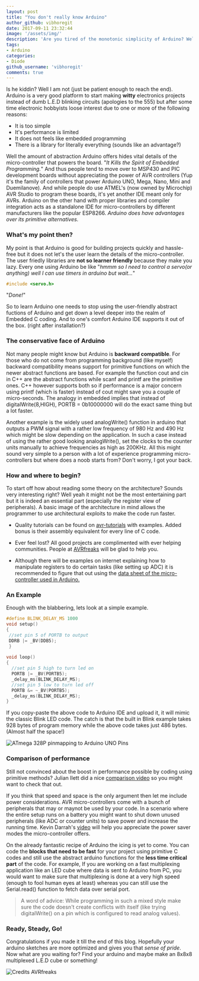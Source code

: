 ```yaml
---
layout: post
title: "You don't really know Arduino"
author_github: vibhoregit
date: 2017-09-11 23:32:44
image: '/assets/img/'
description: 'Are you tired of the monotonic simplicity of Arduino? Well this article might add an extra dimension for you to explore.'
tags:
- Arduino
categories:
- Diode
github_username: 'vibhoregit'
comments: true
---
```


Is he kiddin? Well I am not (just be patient enough to reach the end). Arduino is a very good platform to start making **witty** electronics projects instead of dumb L.E.D blinking circuits (apologies to the 555) but after some time electronic hobbyists loose interest due to one or more of the following reasons:
* It is too simple
* It's performance is limited
* It does not feels like embedded programming
* There is a library for literally everything (sounds like an advantage?)
  
Well the amount of abstraction Arduino offers hides vital details of the micro-controller that powers the board. "*It Kills the Spirit of Embedded Programming.*" And thus people tend to move over to MSP430 and PIC development boards without appreciating the power of AVR controllers (Yup it's the family of controllers that power Arduino UNO, Mega, Nano, Mini and Duemilanove). And while people do use ATMEL's (now owned by Microchip) AVR Studio to program these boards, it's yet another IDE meant only for AVRs. Arduino on the other hand with proper libraries and compiler integration acts as a standalone IDE for micro-controllers by different manufacturers like the popular ESP8266. *Arduino does have advantages over its primitive alternatives.*

### What's my point then?

My point is that Arduino is good for building projects quickly and hassle-free but it does not let's the user learn the details of the micro-controller. The user friedly libraries are __not so learner friendly__ because they make you lazy. Every one using Arduino be like "*hmmm so I need to control a servo(or anything) well I can use timers in arduino but wait...*"

```c
#include <servo.h> 
```
"*Done!*"

So to learn Arduino one needs to stop using the user-friendly abstract fuctions of Arduino and get down a level deeper into the realm of Embedded C coding. And to one's comfort Arduino IDE supports it out of the box. (right after installation?)

### The conservative face of Arduino

Not many people might know but Arduino is **backward compatible**. For those who do not come from programming background (like myself) backward compatibility means support for primitive functions on which the newer abstract functions are based. For example the function cout and cin in C++ are the abstract functions while scanf and printf are the primitive ones. C++ however supports both so if performance is a major concern using printf (which is faster) instead of cout might save you a couple of micro-seconds. The analogy in embedded implies that instead of digitalWrite(8,HIGH), PORTB = 0b10000000 will do the exact same thing but a lot faster. 
 
Another example is the widely used analogWrite() function in arduino that outputs a PWM signal with a rather low frequency of 980 Hz and 490 Hz which might be slow depending on the application. In such a case instead of using the rather good looking analogWrite(), set the clocks to the counter units manually to achieve frequencies as high as 200KHz. All this might sound very simple to a person with a lot of experience programming micro-controllers but where does a noob starts from? Don't worry, I got your back.

### How and where to begin?

To start off how about reading some theory on the architecture? Sounds very interesting right? Well yeah it might not be the most entertaining part but it is indeed an essential part (especially the register view of peripherals). A basic image of the architecture in mind allows the programmer to use architectural exploits to make the code run faster. 

* Quality tutorials can be found on [avr-tutorials](http://www.avr-tutorials.com/) with examples. Added bonus is their assembly equivalent for every line of C code.

* Ever feel lost? All good projects are complimented with ever helping communities. People at [AVRfreaks](http://www.avrfreaks.net/) will be glad to help you.

* Although there will be examples on internet explaining how to manipulate registers to do certain tasks (like setting up ADC) it is recommended to figure that out using the [data sheet of the micro-controller used in Arduino.](http://www.atmel.com/products/microcontrollers/avr/megaavr.aspx) 


### An Example
Enough with the blabbering, lets look at a simple example.

```c
#define BLINK_DELAY_MS 1000
void setup()
{
 //set pin 5 of PORTB to output
 DDRB |= _BV(DDB5);
 }
 
void loop()
{
  //set pin 5 high to turn led on
  PORTB |= _BV(PORTB5);
  _delay_ms(BLINK_DELAY_MS);
  //set pin 5 low to turn led off
  PORTB &= ~_BV(PORTB5);
  _delay_ms(BLINK_DELAY_MS);
}
```

If you copy-paste the above code to Arduino IDE and upload it, it will mimic the classic Blink LED  code. The catch is that the built in Blink example takes 928 bytes of program memory while the above code takes just 486 bytes. (Almost half the space!)

![ATmega 328P pinmapping to Arduino UNO Pins](https://i.stack.imgur.com/NxqQs.jpg)

### Comparison of performance

Still not convinced about the boost in performance possible by coding using primitive methods? Julian Ilett did a nice [comparison video](https://www.youtube.com/watch?v=U7I0GkwW1yE) so you might want to check that out. 

If you think that speed and space is the only argument then let me include power considerations. AVR micro-controllers come with a bunch of peripherals that may or maynot be used by your code. In a scenario where the entire setup runs on a battery you might want to shut down unused peripherals (like ADC or counter units) to save power and increase the running time. Kevin Darrah's [video](https://www.youtube.com/watch?v=urLSDi7SD8M) will help you appreciate the power saver modes the micro-controller offers.

On the already fantastic recipe of Arduino the icing is yet to come. You can code the __blocks that need to be fast__ for your project using primitive C codes and still use the abstract arduino functions for the __less time critical part__ of the code. For example, If you are working on a fast multiplexing application like an LED cube where data is sent to Arduino from PC, you would want to make sure that multiplexing is done at a very high speed (enough to fool human eyes at least) whereas you can still use the Serial.read() function to fetch data over serial port. 

>A word of advice: While programming in such a mixed style make sure the code doesn't create conflicts with itself (like trying digitalWrite() on a pin which is configured to read analog values).  

### Ready, Steady, Go!

Congratulations if you made it till the end of this blog. Hopefully your arduino sketches are more optimized and gives you that _sense of pride_. Now what are you waiting for? Find your arduino and maybe make an 8x8x8 multiplexed L.E.D cube or something! 

![Credits AVRfreaks](http://www.avrfreaks.net/sites/default/files/4CubeWave.gif)
